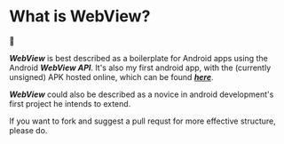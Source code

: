 #  What is WebView? #

:wave:

___WebView___ is best described as a boilerplate for Android apps using the Android ___WebView API___. It's also my first android app, with the (currently unsigned) APK hosted online, which can be found ***[here](http://paradyse.us/webnew.apk)***.

___WebView___ could also be described as a novice in android development's first project he intends to extend.


If you want to fork and suggest a pull requst for more effective structure, please do.